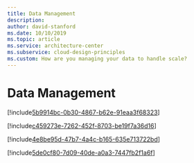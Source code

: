 ```yaml
---
title: Data Management
description: 
author: david-stanford
ms.date: 10/10/2019
ms.topic: article
ms.service: architecture-center
ms.subservice: cloud-design-principles
ms.custom: How are you managing your data to handle scale? 
---
```


# Data Management

<!-- Using multiple databases -->
[!include[5b9914bc-0b30-4867-b62e-91eaa3f68323](./guidance/5b9914bc-0b30-4867-b62e-91eaa3f68323.md)]

<!-- Managing data consistency appropriately -->
[!include[c459273e-7262-452f-8703-be19f7a36d16](./guidance/c459273e-7262-452f-8703-be19f7a36d16.md)]

<!-- Optimize database queries & indexes -->
[!include[4e8be95d-47b7-4a4c-b165-635e713722bd](./guidance/4e8be95d-47b7-4a4c-b165-635e713722bd.md)]

<!-- Documented plans for data growth and retention -->
[!include[5de0cf80-7d09-40de-a0a3-7447fb2f1a6f](./guidance/5de0cf80-7d09-40de-a0a3-7447fb2f1a6f.md)]

